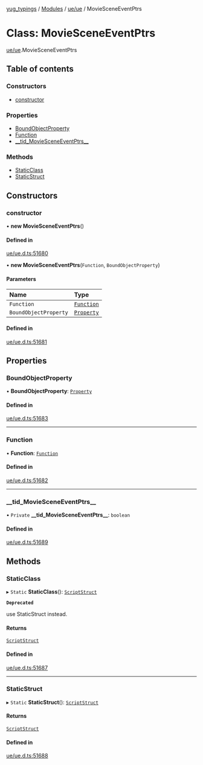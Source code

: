 [yug_typings](../README.md) / [Modules](../modules.md) / [ue/ue](../modules/ue_ue.md) / MovieSceneEventPtrs

# Class: MovieSceneEventPtrs

[ue/ue](../modules/ue_ue.md).MovieSceneEventPtrs

## Table of contents

### Constructors

- [constructor](ue_ue.MovieSceneEventPtrs.md#constructor)

### Properties

- [BoundObjectProperty](ue_ue.MovieSceneEventPtrs.md#boundobjectproperty)
- [Function](ue_ue.MovieSceneEventPtrs.md#function)
- [\_\_tid\_MovieSceneEventPtrs\_\_](ue_ue.MovieSceneEventPtrs.md#__tid_moviesceneeventptrs__)

### Methods

- [StaticClass](ue_ue.MovieSceneEventPtrs.md#staticclass)
- [StaticStruct](ue_ue.MovieSceneEventPtrs.md#staticstruct)

## Constructors

### constructor

• **new MovieSceneEventPtrs**()

#### Defined in

[ue/ue.d.ts:51680](https://github.com/YugMetaverse/yug_typings/blob/25cad34/ue/ue.d.ts#L51680)

• **new MovieSceneEventPtrs**(`Function`, `BoundObjectProperty`)

#### Parameters

| Name | Type |
| :------ | :------ |
| `Function` | [`Function`](ue_ue.Function.md) |
| `BoundObjectProperty` | [`Property`](ue_ue.Property.md) |

#### Defined in

[ue/ue.d.ts:51681](https://github.com/YugMetaverse/yug_typings/blob/25cad34/ue/ue.d.ts#L51681)

## Properties

### BoundObjectProperty

• **BoundObjectProperty**: [`Property`](ue_ue.Property.md)

#### Defined in

[ue/ue.d.ts:51683](https://github.com/YugMetaverse/yug_typings/blob/25cad34/ue/ue.d.ts#L51683)

___

### Function

• **Function**: [`Function`](ue_ue.Function.md)

#### Defined in

[ue/ue.d.ts:51682](https://github.com/YugMetaverse/yug_typings/blob/25cad34/ue/ue.d.ts#L51682)

___

### \_\_tid\_MovieSceneEventPtrs\_\_

• `Private` **\_\_tid\_MovieSceneEventPtrs\_\_**: `boolean`

#### Defined in

[ue/ue.d.ts:51689](https://github.com/YugMetaverse/yug_typings/blob/25cad34/ue/ue.d.ts#L51689)

## Methods

### StaticClass

▸ `Static` **StaticClass**(): [`ScriptStruct`](ue_ue.ScriptStruct.md)

**`Deprecated`**

use StaticStruct instead.

#### Returns

[`ScriptStruct`](ue_ue.ScriptStruct.md)

#### Defined in

[ue/ue.d.ts:51687](https://github.com/YugMetaverse/yug_typings/blob/25cad34/ue/ue.d.ts#L51687)

___

### StaticStruct

▸ `Static` **StaticStruct**(): [`ScriptStruct`](ue_ue.ScriptStruct.md)

#### Returns

[`ScriptStruct`](ue_ue.ScriptStruct.md)

#### Defined in

[ue/ue.d.ts:51688](https://github.com/YugMetaverse/yug_typings/blob/25cad34/ue/ue.d.ts#L51688)
